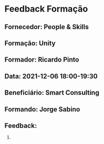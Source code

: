 # Feedback Formação

## Fornecedor: People & Skills

## Formação: Unity

## Formador: Ricardo Pinto

## Data: 2021-12-06 18:00-19:30

## Beneficiário: Smart Consulting

## Formando: Jorge Sabino

## Feedback:
1. 




